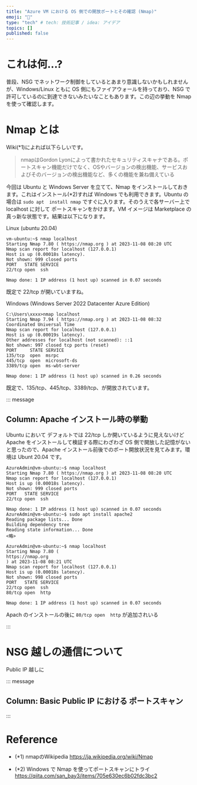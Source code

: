 ```yaml
---
title: "Azure VM における OS 側での開放ポートとその確認 (Nmap)"
emoji: "🐷"
type: "tech" # tech: 技術記事 / idea: アイデア
topics: []
published: false
---
```


# これは何...?
普段、NSG でネットワーク制御をしているとあまり意識しないかもしれませんが、Windows/Linux ともに OS 側にもファイアウォールを持っており、NSG で許可しているのに到達できないみたいなこともあります。この辺の挙動を Nmap を使って確認します。

# Nmap とは
Wiki(*1)によれば以下らしいです。

> nmapはGordon Lyonによって書かれたセキュリティスキャナである。ポートスキャン機能だけでなく、OSやバージョンの検出機能、サービスおよびそのバージョンの検出機能など、多くの機能を兼ね備えている

今回は Ubuntu と Windows Server を立てて、Nmap をインストールしておきます。これはインストール(*2)すれば Windows でも利用できます。Ubuntu の場合は `sudo apt  install nmap` ですぐに入ります。そのうえで各サーバー上で localhost に対して ポートスキャンをかけます。VM イメージは Marketplace の真っ新な状態です。結果は以下になります。

Linux (ubuntu 20.04)
```
vm-ubuntu:~$ nmap localhost
Starting Nmap 7.80 ( https://nmap.org ) at 2023-11-08 08:20 UTC
Nmap scan report for localhost (127.0.0.1)
Host is up (0.00018s latency).
Not shown: 999 closed ports
PORT   STATE SERVICE
22/tcp open  ssh

Nmap done: 1 IP address (1 host up) scanned in 0.07 seconds
```
既定で 22/tcp が開いていますね。

Windows (Windows Server 2022 Datacenter Azure Edition)
```
C:\Users\xxxx>nmap localhost
Starting Nmap 7.94 ( https://nmap.org ) at 2023-11-08 08:32 Coordinated Universal Time
Nmap scan report for localhost (127.0.0.1)
Host is up (0.00019s latency).
Other addresses for localhost (not scanned): ::1
Not shown: 997 closed tcp ports (reset)
PORT     STATE SERVICE
135/tcp  open  msrpc
445/tcp  open  microsoft-ds
3389/tcp open  ms-wbt-server

Nmap done: 1 IP address (1 host up) scanned in 0.26 seconds
```
既定で、135/tcp、445/tcp、3389/tcp、が開放されています。

::: message 
## Column: Apache インストール時の挙動 
Ubuntu において デフォルトでは 22/tcp しか開いているように見えないけど Apache をインストールして検証する際にわざわざ OS 側で開放した記憶がないと思ったので、Apache インストール前後でのポート開放状況を見てみます。環境は Ubunt 20.04 です。

```
AzureAdmin@vm-ubuntu:~$ nmap localhost
Starting Nmap 7.80 ( https://nmap.org ) at 2023-11-08 08:20 UTC
Nmap scan report for localhost (127.0.0.1)
Host is up (0.00018s latency).
Not shown: 999 closed ports
PORT   STATE SERVICE
22/tcp open  ssh
 
Nmap done: 1 IP address (1 host up) scanned in 0.07 seconds
AzureAdmin@vm-ubuntu:~$ sudo apt install apache2
Reading package lists... Done
Building dependency tree
Reading state information... Done
<略>

AzureAdmin@vm-ubuntu:~$ nmap localhost
Starting Nmap 7.80 (
https://nmap.org
) at 2023-11-08 08:21 UTC
Nmap scan report for localhost (127.0.0.1)
Host is up (0.00018s latency).
Not shown: 998 closed ports
PORT   STATE SERVICE
22/tcp open  ssh
80/tcp open  http
 
Nmap done: 1 IP address (1 host up) scanned in 0.07 seconds
```
Apach のインストールの後に `80/tcp open  http` が追加されいる

:::

# NSG 越しの通信について
Public IP 越しに

::: message
## Column: Basic Public IP における ポートスキャン
::: 

# Reference
- (*1) nmapのWikipedia
https://ja.wikipedia.org/wiki/Nmap

- (*2) Windows で Nmap を使ってポートスキャンにトライ
https://qiita.com/san_bay3/items/705e630ec6b02fdc3bc2

